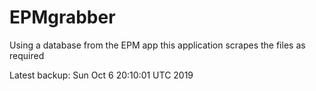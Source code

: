 # EPMgrabber
Using a database from the EPM app this application scrapes the files as required


Latest backup: Sun Oct 6 20:10:01 UTC 2019

